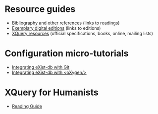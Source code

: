 # Resource guides 

* [Bibliography and other references](references.md) (links to readings)
* [Exemplary digital editions](exemplary-editions.md) (links to editions)
* [XQuery resources](xquery-resources.md) (official specifications, books, online, mailing lists)

# Configuration micro-tutorials

* [Integrating eXist-db with Git](exist-db_and_git.md)
* [Integrating eXist-db with \<oXygen/\>](exist-db_and_oxygen.md)

# XQuery for Humanists

* [Reading Guide](xquery-book.md)

